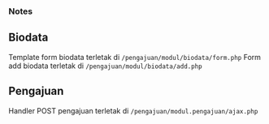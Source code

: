 ### Notes

## Biodata
Template form biodata terletak di `/pengajuan/modul/biodata/form.php`
Form add biodata terletak di `/pengajuan/modul/biodata/add.php`

## Pengajuan
Handler POST pengajuan terletak di `/pengajuan/modul.pengajuan/ajax.php`